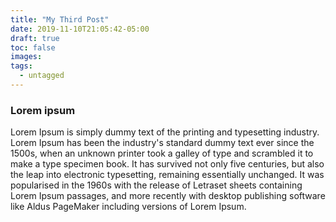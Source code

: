 ```yaml
---
title: "My Third Post"
date: 2019-11-10T21:05:42-05:00
draft: true
toc: false
images:
tags:
  - untagged
---
```



<h3>Lorem ipsum</h3>

</b>Lorem Ipsum</b> is simply dummy text of the printing and typesetting industry. Lorem Ipsum has been the industry's standard dummy text ever since the 1500s, when an unknown printer took a galley of type and scrambled it to make a type specimen book. It has survived not only five centuries, but also the leap into electronic typesetting, remaining essentially unchanged. It was popularised in the 1960s with the release of Letraset sheets containing Lorem Ipsum passages, and more recently with desktop publishing software like Aldus PageMaker including versions of Lorem Ipsum.
